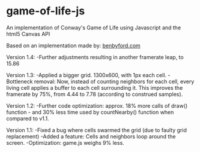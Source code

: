 # game-of-life-js
An implementation of Conway's Game of Life using Javascript and the html5 Canvas API

Based on an implementation made by: [benbyford.com](http://benbyford.com/experiments/conways-game-of-life-in-javascript/)

Version 1.4:
	-Further adjustments resulting in another framerate leap, to 15.86

Version 1.3:
	-Applied a bigger grid. 1300x600, with 1px each cell.
	-Bottleneck removal: Now, instead of counting neighbors for each cell,
	every living cell applies a buffer to each cell surrounding it.
	This improves the framerate by 75%, from 4.44 to 7.78 (according to construed samples).

Version 1.2:
	-Further code optimization: approx. 18% more calls of draw() function
	- and 30% less time used by countNearby() function when compared to v1.1.

Version 1.1:
	-Fixed a bug where cells swarmed the grid (due to faulty grid replacement)
	-Added a feature: Cells and neighbors loop around the screen.
	-Optimization: game.js weighs 9% less.
